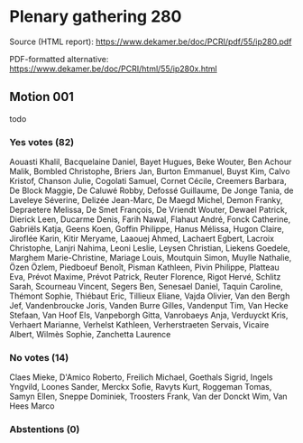 # Plenary gathering 280

Source (HTML report): https://www.dekamer.be/doc/PCRI/pdf/55/ip280.pdf

PDF-formatted alternative: https://www.dekamer.be/doc/PCRI/html/55/ip280x.html

## Motion 001

todo

### Yes votes (82)

Aouasti Khalil, Bacquelaine Daniel, Bayet Hugues, Beke Wouter, Ben Achour Malik, Bombled Christophe, Briers Jan, Burton Emmanuel, Buyst Kim, Calvo Kristof, Chanson Julie, Cogolati Samuel, Cornet Cécile, Creemers Barbara, De Block Maggie, De Caluwé Robby, Defossé Guillaume, De Jonge Tania, de Laveleye Séverine, Delizée Jean-Marc, De Maegd Michel, Demon Franky, Depraetere Melissa, De Smet François, De Vriendt Wouter, Dewael Patrick, Dierick Leen, Ducarme Denis, Farih Nawal, Flahaut André, Fonck Catherine, Gabriëls Katja, Geens Koen, Goffin Philippe, Hanus Mélissa, Hugon Claire, Jiroflée Karin, Kitir Meryame, Laaouej Ahmed, Lachaert Egbert, Lacroix Christophe, Lanjri Nahima, Leoni Leslie, Leysen Christian, Liekens Goedele, Marghem Marie-Christine, Mariage Louis, Moutquin Simon, Muylle Nathalie, Özen Özlem, Piedboeuf Benoît, Pisman Kathleen, Pivin Philippe, Platteau Eva, Prévot Maxime, Prévot Patrick, Reuter Florence, Rigot Hervé, Schlitz Sarah, Scourneau Vincent, Segers Ben, Senesael Daniel, Taquin Caroline, Thémont Sophie, Thiébaut Eric, Tillieux Eliane, Vajda Olivier, Van den Bergh Jef, Vandenbroucke Joris, Vanden Burre Gilles, Vandenput Tim, Van Hecke Stefaan, Van Hoof Els, Vanpeborgh Gitta, Vanrobaeys Anja, Verduyckt Kris, Verhaert Marianne, Verhelst Kathleen, Verherstraeten Servais, Vicaire Albert, Wilmès Sophie, Zanchetta Laurence

### No votes (14)

Claes Mieke, D'Amico Roberto, Freilich Michael, Goethals Sigrid, Ingels Yngvild, Loones Sander, Merckx Sofie, Ravyts Kurt, Roggeman Tomas, Samyn Ellen, Sneppe Dominiek, Troosters Frank, Van der Donckt Wim, Van Hees Marco

### Abstentions (0)




